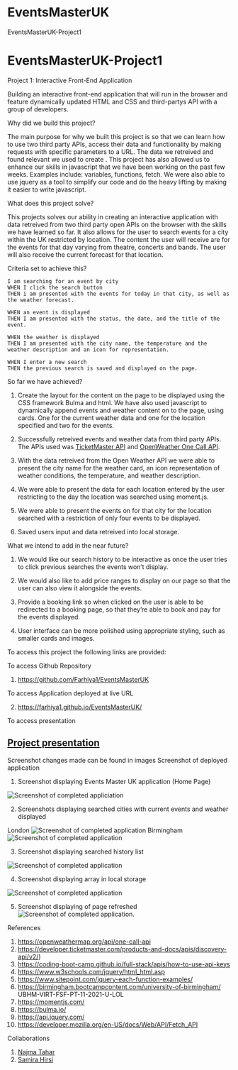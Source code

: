 # EventsMasterUK

EventsMasterUK-Project1

# EventsMasterUK-Project1

Project 1: Interactive Front-End Application

Building an interactive front-end application that will run in the browser and feature dynamically updated HTML and CSS and third-partys API with a group of developers.

Why did we build this project?

The main purpose for why we built this project is so that we can learn how to use two third party APIs, access their data and functionality by making requests with specific parameters to a URL. The data we retreived and found relevant we used to create . This project has also allowed us to enhance our skills in javascript that we have been working on the past few weeks. Examples include: variables, functions, fetch. We were also able to use jquery as a tool to simplify our code and do the heavy lifting by making it easier to write javascript.

What does this project solve?

This projects solves our ability in creating an interactive application with data retreived from two third party open APIs on the browser with the skills we have learned so far. It also allows for the user to search events for a city within the UK restricted by location. The content the user will receive are for the events for that day varying from theatre, concerts and bands. The user will also receive the current forecast for that location.

Criteria set to achieve this?

```
I am searching for an event by city
WHEN I click the search button
THEN i am presented with the events for today in that city, as well as the weather forecast.

WHEN an event is displayed
THEN I am presented with the status, the date, and the title of the event.

WHEN the weather is displayed
THEN I am presented with the city name, the temperature and the weather description and an icon for representation.

WHEN I enter a new search
THEN the previous search is saved and displayed on the page.

```

So far we have achieved?

1. Create the layout for the content on the page to be displayed using the CSS framework Bulma and html. We have also used javascript to dynamically append events and weather content on to the page, using cards. One for the current weather data and one for the location specified and two for the events.

2. Successfully retreived events and weather data from third party APIs. The APIs used was [TicketMaster API](https://developer.ticketmaster.com/products-and-docs/apis/discovery-api/v2/) and [OpenWeather One Call API](https://openweathermap.org/api/one-call-api).

3. With the data retreived from the Open Weather API we were able to present the city name for the weather card, an icon representation of weather conditions, the temperature, and weather description.

4. We were able to present the data for each location entered by the user restricting to the day the location was searched using moment.js.

5. We were able to present the events on for that city for the location searched with a restriction of only four events to be displayed.

6. Saved users input and data retreived into local storage.

What we intend to add in the near future?

1. We would like our search history to be interactive as once the user tries to click previous searches the events won’t display.

2. We would also like to add price ranges to display on our page so that the user can also view it alongside the events.

3. Provide a booking link so when clicked on the user is able to be redirected to a booking page, so that they’re able to book and pay for the events displayed.

4. User interface can be more polished using appropriate styling, such as smaller cards and images.

To access this project the following links are provided:

To access Github Repository

1. https://github.com/Farhiya1/EventsMasterUK

To access Application deployed at live URL

2. https://farhiya1.github.io/EventsMasterUK/

To access presentation

## [Project presentation](https://docs.google.com/presentation/d/1vAqNAkiIF6cIm_4CPSOFB-BZ4m0XtgwN/edit?usp=sharing&ouid=113958077381292450925&rtpof=true&sd=true)

Screenshot changes made can be found in images
Screenshot of deployed application

1. Screenshot displaying Events Master UK application (Home Page)

![Screenshot of completed appliciation](./images/Screenshot1-HomePage.png)

2. Screenshots displaying searched cities with current events and weather displayed

London
![Screenshot of completed application](./images/Screenshot2-SearchedCity1.png)
Birmingham
![Screenshot of completed application](./images/Screenshot3-SearchedCity2.png)

3. Screenshot displaying searched history list

![Screenshot of completed application](./images/Screenshot4-SearchedHistoryList.png)

4. Screenshot displaying array in local storage

![Screenshot of completed application](./images/Screenshot5-LocalStorageArray.png)

5. Screenshot displaying of page refreshed
   ![Screenshot of completed application](./images/Shreenshot6-RefreshedPageLS.png).

References

1. https://openweathermap.org/api/one-call-api
2. https://developer.ticketmaster.com/products-and-docs/apis/discovery-api/v2/)
3. https://coding-boot-camp.github.io/full-stack/apis/how-to-use-api-keys
4. https://www.w3schools.com/jquery/html_html.asp
5. https://www.sitepoint.com/jquery-each-function-examples/
6. https://birmingham.bootcampcontent.com/university-of-birmingham/
   UBHM-VIRT-FSF-PT-11-2021-U-LOL
7. https://momentjs.com/
8. https://bulma.io/
9. https://api.jquery.com/
10. https://developer.mozilla.org/en-US/docs/Web/API/Fetch_API

Collaborations

1. [Najma Tahar](https://github.com/nt14/EventsMaster)
2. [Samira Hirsi](https://github.com/samira0101/Event-Masters-UK)
